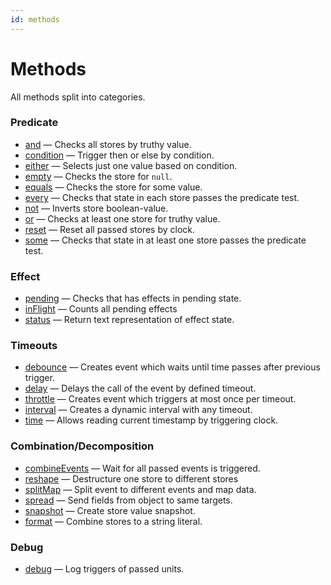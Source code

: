 ```yaml
---
id: methods
---
```


# Methods

All methods split into categories.

### Predicate

- [and](./and/readme.md) — Checks all stores by truthy value.
- [condition](./condition/readme.md) — Trigger then or else by condition.
- [either](./either/readme.md) — Selects just one value based on condition.
- [empty](./empty/readme.md) — Checks the store for `null`.
- [equals](./equals/readme.md) — Checks the store for some value.
- [every](./every/readme.md) — Checks that state in each store passes the predicate test.
- [not](./not/readme.md) — Inverts store boolean-value.
- [or](./or/readme.md) — Checks at least one store for truthy value.
- [reset](./reset/readme.md) — Reset all passed stores by clock.
- [some](./some/readme.md) — Checks that state in at least one store passes the predicate test.

### Effect

- [pending](./pending/readme.md) — Checks that has effects in pending state.
- [inFlight](./in-flight/readme.md) — Counts all pending effects
- [status](./status/readme.md) — Return text representation of effect state.

### Timeouts

- [debounce](./debounce/readme.md) — Creates event which waits until time passes after previous trigger.
- [delay](./delay/readme.md) — Delays the call of the event by defined timeout.
- [throttle](./throttle/readme.md) — Creates event which triggers at most once per timeout.
- [interval](./interval/readme.md) — Creates a dynamic interval with any timeout.
- [time](./time/readme.md) — Allows reading current timestamp by triggering clock.

### Combination/Decomposition

- [combineEvents](./combine-events/readme.md) — Wait for all passed events is triggered.
- [reshape](./reshape/readme.md) — Destructure one store to different stores
- [splitMap](./split-map/readme.md) — Split event to different events and map data.
- [spread](./spread/readme.md) — Send fields from object to same targets.
- [snapshot](./snapshot/readme.md) — Create store value snapshot.
- [format](./format/readme.md) — Combine stores to a string literal.

### Debug

- [debug](./debug/readme.md) — Log triggers of passed units.
